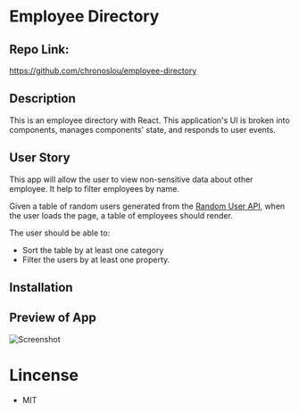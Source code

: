 # Employee Directory

## Repo Link:

https://github.com/chronoslou/employee-directory

## Description

This is an employee directory with React. This application's UI is broken into components, manages components' state, and responds to user events.

## User Story

This app will allow the user to view non-sensitive data about other employee. It help to filter employees by name.

Given a table of random users generated from the [Random User API](https://randomuser.me/), when the user loads the page, a table of employees should render.

The user should be able to:

- Sort the table by at least one category
- Filter the users by at least one property.

## Installation

## Preview of App

![Screenshot](screenshot.png)

# Lincense

- MIT
